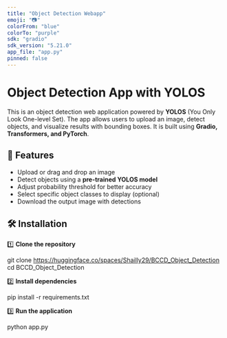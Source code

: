 ```yaml
---
title: "Object Detection Webapp"
emoji: "📷"
colorFrom: "blue"
colorTo: "purple"
sdk: "gradio"
sdk_version: "5.21.0"  
app_file: "app.py"
pinned: false
---
```


# Object Detection App with YOLOS  

This is an object detection web application powered by **YOLOS** (You Only Look One-level Set). The app allows users to upload an image, detect objects, and visualize results with bounding boxes. It is built using **Gradio, Transformers, and PyTorch**.  

## 🚀 Features  
- Upload or drag and drop an image  
- Detect objects using a **pre-trained YOLOS model**  
- Adjust probability threshold for better accuracy  
- Select specific object classes to display (optional)  
- Download the output image with detections 

## 🛠 Installation  

1️⃣ **Clone the repository**  

git clone https://huggingface.co/spaces/Shailly29/BCCD_Object_Detection
cd BCCD_Object_Detection


2️⃣ **Install dependencies**  

pip install -r requirements.txt


3️⃣ **Run the application**  

python app.py

